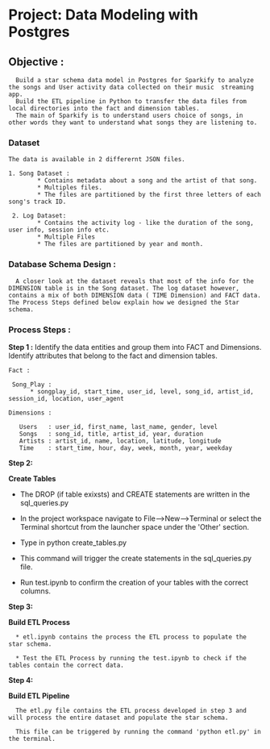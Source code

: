 # Project: Data Modeling with Postgres

## Objective :
      Build a star schema data model in Postgres for Sparkify to analyze the songs and User activity data collected on their music  streaming app. 
      Build the ETL pipeline in Python to transfer the data files from local directories into the fact and dimension tables.
      The main of Sparkify is to understand users choice of songs, in other words they want to understand what songs they are listening to.
      
### Dataset
    The data is available in 2 differernt JSON files.
    
    1. Song Dataset :
            * Contains metadata about a song and the artist of that song. 
            * Multiples files.
            * The files are partitioned by the first three letters of each song's track ID.
             
     2. Log Dataset:
            * Contains the activity log - like the duration of the song, user info, session info etc.
            * Multiple Files
            * The files are partitioned by year and month.

### Database Schema Design  :

      A closer look at the dataset reveals that most of the info for the DIMENSION table is in the Song dataset. The log dataset however, contains a mix of both DIMENSION data ( TIME Dimension) and FACT data. The Process Steps defined below explain how we designed the Star schema.
      
### Process Steps :

**Step 1 :**
    Identify the data entities and group them into FACT and Dimensions.
    Identify attributes that belong to the fact and dimension tables.
    
    Fact :
    
     Song_Play : 
          * songplay_id, start_time, user_id, level, song_id, artist_id, session_id, location, user_agent
    
    Dimensions :
      
       Users   : user_id, first_name, last_name, gender, level
       Songs   : song_id, title, artist_id, year, duration
       Artists : artist_id, name, location, latitude, longitude
       Time    : start_time, hour, day, week, month, year, weekday
       
    
 **Step 2:**
 
 **Create Tables**
   
   * The DROP (if table exixsts) and CREATE statements are written in the sql_queries.py
   
   * In the project workspace navigate to File-->New-->Terminal 
     or select the Terminal shortcut from the launcher space under the 'Other' section.
   
   * Type in python create_tables.py
   
   * This command will trigger the create statements in the sql_queries.py file.
   
   * Run test.ipynb to confirm the creation of your tables with the correct columns.
 
 **Step 3:**
 
 **Build ETL Process**
 
      * etl.ipynb contains the process the ETL process to populate the star schema.
      
      * Test the ETL Process by running the test.ipynb to check if the tables contain the correct data.
      
 **Step 4:**
 
 **Build ETL Pipeline**
      
      The etl.py file contains the ETL process developed in step 3 and will process the entire dataset and populate the star schema.
      
      This file can be triggered by running the command 'python etl.py' in the terminal.
      
      
